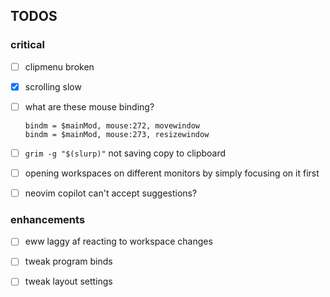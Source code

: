 
## TODOS

### critical

- [ ] clipmenu broken
- [x] scrolling slow
- [ ] what are these mouse binding?

    ```
    bindm = $mainMod, mouse:272, movewindow
    bindm = $mainMod, mouse:273, resizewindow
    ```

- [ ] `grim -g "$(slurp)"` not saving copy to clipboard
- [ ] opening workspaces on different monitors by simply focusing on it first
- [ ] neovim copilot can't accept suggestions?


### enhancements

- [ ] eww laggy af reacting to workspace changes
- [ ] tweak program binds
- [ ] tweak layout settings


